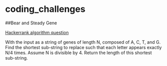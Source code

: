# coding_challenges

##Bear and Steady Gene

[Hackerrank algorithm question](https://www.hackerrank.com/challenges/bear-and-steady-gene)

With the input as a string of genes of length N, composed of A, C, T, and G. Find the shortest sub-string to replace such that each letter appears exactly N/4 times. Assume N is divisible by 4. Return the length of this shortest sub-string.  

